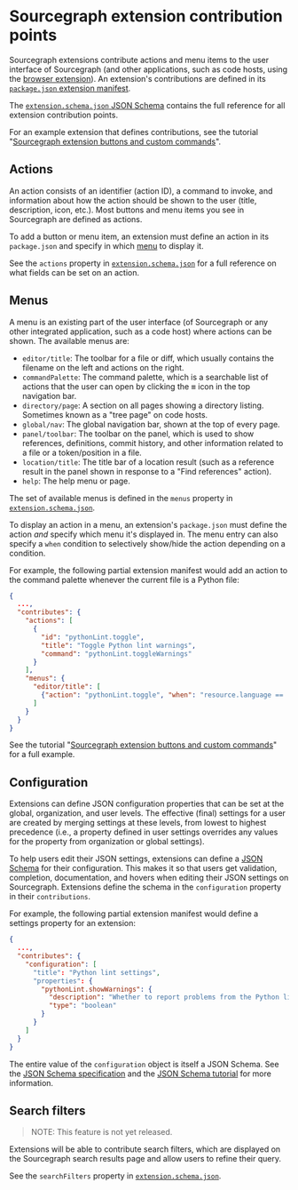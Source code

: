 # Sourcegraph extension contribution points

Sourcegraph extensions contribute actions and menu items to the user interface of Sourcegraph (and other applications, such as code hosts, using the [browser extension](../../integration/browser_extension.md)). An extension's contributions are defined in its [`package.json` extension manifest](./manifest.md).

The [`extension.schema.json` JSON Schema](https://sourcegraph.com/github.com/sourcegraph/sourcegraph/-/blob/shared/src/schema/extension.schema.json) contains the full reference for all extension contribution points.

For an example extension that defines contributions, see the tutorial "[Sourcegraph extension buttons and custom commands](tutorials/button_custom_commands.md)".

## Actions

An action consists of an identifier (action ID), a command to invoke, and information about how the action should be shown to the user (title, description, icon, etc.). Most buttons and menu items you see in Sourcegraph are defined as actions.

To add a button or menu item, an extension must define an action in its `package.json` and specify in which [menu](contributions.md#menus) to display it.

See the `actions` property in [`extension.schema.json`](https://sourcegraph.com/github.com/sourcegraph/sourcegraph/-/blob/shared/src/schema/extension.schema.json) for a full reference on what fields can be set on an action.

## Menus

A menu is an existing part of the user interface (of Sourcegraph or any other integrated application, such as a code host) where actions can be shown. The available menus are:

* `editor/title`: The toolbar for a file or diff, which usually contains the filename on the left and actions on the right.
* `commandPalette`: The command palette, which is a searchable list of actions that the user can open by clicking the <kbd>≡</kbd> icon in the top navigation bar.
* `directory/page`: A section on all pages showing a directory listing. Sometimes known as a "tree page" on code hosts.
* `global/nav`: The global navigation bar, shown at the top of every page.
* `panel/toolbar`: The toolbar on the panel, which is used to show references, definitions, commit history, and other information related to a file or a token/position in a file.
* `location/title`: The title bar of a location result (such as a reference result in the panel shown in response to a "Find references" action).
* `help`: The help menu or page.

The set of available menus is defined in the `menus` property in [`extension.schema.json`](https://sourcegraph.com/github.com/sourcegraph/sourcegraph/-/blob/shared/src/schema/extension.schema.json).

To display an action in a menu, an extension's `package.json` must define the action *and* specify which menu it's displayed in. The menu entry can also specify a `when` condition to selectively show/hide the action depending on a condition.

For example, the following partial extension manifest would add an action to the command palette whenever the current file is a Python file:

``` json
{
  ...,
  "contributes": {
    "actions": [
      {
        "id": "pythonLint.toggle",
        "title": "Toggle Python lint warnings",
        "command": "pythonLint.toggleWarnings"
      }
    ],
    "menus": {
      "editor/title": [
        {"action": "pythonLint.toggle", "when": "resource.language == 'python'"}
      ]
    }
  }
}
```

See the tutorial "[Sourcegraph extension buttons and custom commands](tutorials/button_custom_commands.md)" for a full example.

## Configuration

Extensions can define JSON configuration properties that can be set at the global, organization, and user levels. The effective (final) settings for a user are created by merging settings at these levels, from lowest to highest precedence (i.e., a property defined in user settings overrides any values for the property from organization or global settings).

To help users edit their JSON settings, extensions can define a [JSON Schema](https://json-schema.org/) for their configuration. This makes it so that users get validation, completion, documentation, and hovers when editing their JSON settings on Sourcegraph. Extensions define the schema in the `configuration` property in their `contributions`.

For example, the following partial extension manifest would define a settings property for an extension:

``` json
{
  ...,
  "contributes": {
    "configuration": [
      "title": "Python lint settings",
      "properties": {
        "pythonLint.showWarnings": {
          "description": "Whether to report problems from the Python linter.",
          "type": "boolean"
        }
      }
    ]
  }
}
```

The entire value of the `configuration` object is itself a JSON Schema. See the [JSON Schema specification](https://json-schema.org/) and the [JSON Schema tutorial](https://json-schema.org/learn/getting-started-step-by-step.html) for more information.

## Search filters

> NOTE: This feature is not yet released.

Extensions will be able to contribute search filters, which are displayed on the Sourcegraph search results page and allow users to refine their query.

See the `searchFilters` property in [`extension.schema.json`](https://sourcegraph.com/github.com/sourcegraph/sourcegraph/-/blob/shared/src/schema/extension.schema.json).
